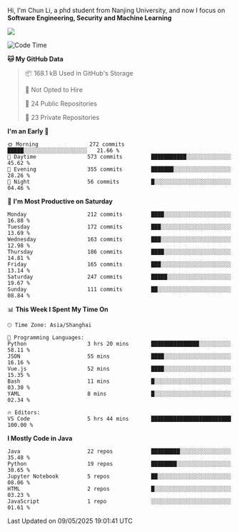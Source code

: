 Hi, I'm Chun Li, a phd student from Nanjing University, and now I focus on **Software Engineering, Security and Machine Learning**

<!--![GitHub Snake Light](https://github.com/pppppkun/pppppkun/blob/output/github-snake.svg#gh-light-mode-only)-->
<!--![GitHub Snake dark](https://github.com/pppppkun/pppppkun/blob/output/github-snake-dark.svg#gh-dark-mode-only)-->

![](https://komarev.com/ghpvc/?username=pppppkun)
<!--START_SECTION:waka-->
![Code Time](http://img.shields.io/badge/Code%20Time-2%2C052%20hrs%2028%20mins-blue)

**🐱 My GitHub Data** 

> 📦 168.1 kB Used in GitHub's Storage 
 > 
> 🚫 Not Opted to Hire
 > 
> 📜 24 Public Repositories 
 > 
> 🔑 23 Private Repositories 
 > 
**I'm an Early 🐤** 

```text
🌞 Morning                272 commits         █████░░░░░░░░░░░░░░░░░░░░   21.66 % 
🌆 Daytime                573 commits         ███████████░░░░░░░░░░░░░░   45.62 % 
🌃 Evening                355 commits         ███████░░░░░░░░░░░░░░░░░░   28.26 % 
🌙 Night                  56 commits          █░░░░░░░░░░░░░░░░░░░░░░░░   04.46 % 
```
📅 **I'm Most Productive on Saturday** 

```text
Monday                   212 commits         ████░░░░░░░░░░░░░░░░░░░░░   16.88 % 
Tuesday                  172 commits         ███░░░░░░░░░░░░░░░░░░░░░░   13.69 % 
Wednesday                163 commits         ███░░░░░░░░░░░░░░░░░░░░░░   12.98 % 
Thursday                 186 commits         ████░░░░░░░░░░░░░░░░░░░░░   14.81 % 
Friday                   165 commits         ███░░░░░░░░░░░░░░░░░░░░░░   13.14 % 
Saturday                 247 commits         █████░░░░░░░░░░░░░░░░░░░░   19.67 % 
Sunday                   111 commits         ██░░░░░░░░░░░░░░░░░░░░░░░   08.84 % 
```


📊 **This Week I Spent My Time On** 

```text
🕑︎ Time Zone: Asia/Shanghai

💬 Programming Languages: 
Python                   3 hrs 20 mins       ███████████████░░░░░░░░░░   58.11 % 
JSON                     55 mins             ████░░░░░░░░░░░░░░░░░░░░░   16.16 % 
Vue.js                   52 mins             ████░░░░░░░░░░░░░░░░░░░░░   15.35 % 
Bash                     11 mins             █░░░░░░░░░░░░░░░░░░░░░░░░   03.30 % 
YAML                     8 mins              █░░░░░░░░░░░░░░░░░░░░░░░░   02.34 % 

🔥 Editors: 
VS Code                  5 hrs 44 mins       █████████████████████████   100.00 % 
```

**I Mostly Code in Java** 

```text
Java                     22 repos            █████████░░░░░░░░░░░░░░░░   35.48 % 
Python                   19 repos            ████████░░░░░░░░░░░░░░░░░   30.65 % 
Jupyter Notebook         5 repos             ██░░░░░░░░░░░░░░░░░░░░░░░   08.06 % 
HTML                     2 repos             █░░░░░░░░░░░░░░░░░░░░░░░░   03.23 % 
JavaScript               1 repo              ░░░░░░░░░░░░░░░░░░░░░░░░░   01.61 % 
```




 Last Updated on 09/05/2025 19:01:41 UTC
<!--END_SECTION:waka-->
